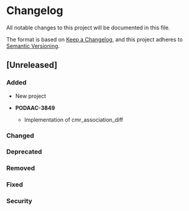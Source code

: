 # Changelog
All notable changes to this project will be documented in this file.

The format is based on [Keep a Changelog](https://keepachangelog.com/en/1.0.0/),
and this project adheres to [Semantic Versioning](https://semver.org/spec/v2.0.0.html).

## [Unreleased]

### Added
- New project

- **PODAAC-3849**
  - Implementation of cmr_association_diff

### Changed
### Deprecated
### Removed
### Fixed
### Security
